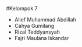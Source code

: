 #Kelompok 7
- Alief Muhammad Abdillah
- Cahya Gumilang
- Rizal Teddyansyah
- Fajri Maulana Iskandar
